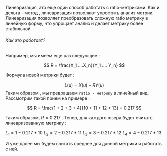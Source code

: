 Линеаризация, это еще один способ работать с ratio-метриками. Как и дельта - метод , линеаризация позволяют упростить анализ метрик. Линеаризация позволяет преобразовать сложную ratio метрику в линейную форму, что упрощает анализ и делает метрику более стабильной. 
<h6>Как это работает?</h6>
Например, мы имеем еще раз следующие : 

$$
	R = \frac{X_1 ....X_n}{Y_1 .... Y_n}
$$

Формула новой метрики будет : 

$$
L(u) = X(u) - RY(u)
$$
Таким образом , мы превращаем `ratio - метрику` в линейный вид. Рассмотрим такой прием на примере : 

$$
R = \frac{1 + 2 + 3 + 4}{10 + 11 + 12 + 13} = 0.217
$$

Таким образом, $R = 0.217$ . Тепер, для каждого юзера будет считать линеаризованную метрику : 

$L_1 = 1 - 0.217 * 10$ 
$L_2 = 2 - 0.217 * 11$ 
$L_3 = 3 - 0.217 * 12$ 
$L_4 = 4 - 0.217 * 13$ 

И уже далее мы будем считать среднее для данной метрики и работать с ней. 